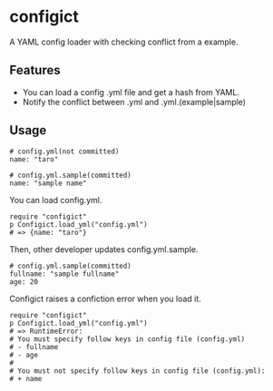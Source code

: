 configict
===========

A YAML config loader with checking conflict from a example.

## Features

  * You can load a config .yml file and get a hash from YAML.
  * Notify the conflict between .yml and .yml.(example|sample)

## Usage

    # config.yml(not committed)
    name: "taro"

    # config.yml.sample(committed)
    name: "sample name"

You can load config.yml. 

    require "configict"
    p Configict.load_yml("config.yml")
    # => {name: "taro"}

Then, other developer updates config.yml.sample.

    # config.yml.sample(committed)
    fullname: "sample fullname"
    age: 20

Configict raises a confiction error when you load it.

    require "configict"
    p Configict.load_yml("config.yml")
    # => RuntimeError:
    # You must specify follow keys in config file (config.yml)
    # - fullname
    # - age
    # 
    # You must not specify follow keys in config file (config.yml):
    # + name
